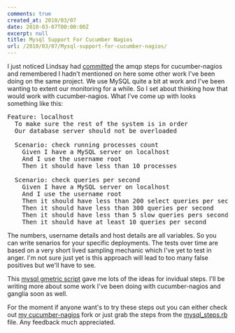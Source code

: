 ```yaml
---
comments: true
created_at: 2010/03/07
date: 2010-03-07T00:00:00Z
excerpt: null
title: Mysql Support For Cucumber Nagios
url: /2010/03/07/Mysql-support-for-cucumber-nagios/
---
```


I just noticed Lindsay had [committed](http://github.com/auxesis/cucumber-nagios) the amqp steps for cucumber-nagios and remembered I hadn't mentioned on here some other work I've been doing on the same project. We use MySQL quite a bit at work and I've been wanting to extent our monitoring for a while. So I set about thinking how that would work with cucumber-nagios. What I've come up with looks something like this:

<pre>
Feature: localhost
  To make sure the rest of the system is in order
  Our database server should not be overloaded

  Scenario: check running processes count
    Given I have a MySQL server on localhost
    And I use the username root
    Then it should have less than 10 processes

  Scenario: check queries per second
    Given I have a MySQL server on localhost
    And I use the username root
    Then it should have less than 200 select queries per second
    Then it should have less than 300 queries per second
    Then it should have less than 5 slow queries pers second
    Then it should have at least 10 queries per second
</pre>

The numbers, username details and host details are all variables. So you can write senarios for your specific deployments. The tests over time are based on a very short lived sampling mechanic which I've yet to test in anger. I'm not sure just yet is this approach will lead to too many false positives but we'll have to see.

This [mysql gmetric script](http://codeinthehole.com/archives/8-Monitoring-MySQL-with-Ganglia-and-gmetric.html) gave me lots of the ideas for invidual steps. I'll be writing more about some work I've been doing with cucumber-nagios and ganglia soon as well.

For the moment if anyone want's to try these steps out you can either check out [my cucumber-nagios](http://github.com/garethr/cucumber-nagios) fork or just grab the steps from the [mysql\_steps.rb](http://github.com/garethr/cucumber-nagios/blob/master/lib/generators/project/features/steps/mysql_steps.rb) file. Any feedback much appreciated.
